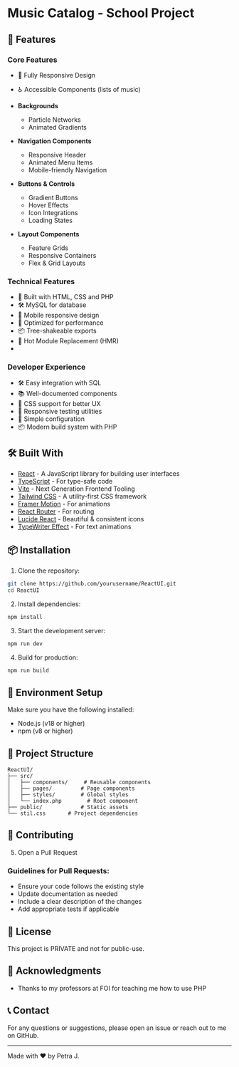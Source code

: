 # Music Catalog - School Project

<!--  ![ReactUI Demo](demo-photo.png)

A collection of modern, responsive React components with stunning animations and effects. View the live demo at [react-ui-awesome.netlify.app](https://react-ui-awesome.netlify.app/)
--> 
## 🚀 Features

### Core Features
- 📱 Fully Responsive Design
- ♿ Accessible Components (lists of music)

- **Backgrounds**
  - Particle Networks
  - Animated Gradients

- **Navigation Components**
  - Responsive Header
  - Animated Menu Items
  - Mobile-friendly Navigation

- **Buttons & Controls**
  - Gradient Buttons
  - Hover Effects
  - Icon Integrations
  - Loading States

- **Layout Components**
  - Feature Grids
  - Responsive Containers
  - Flex & Grid Layouts

### Technical Features
- 🔧 Built with HTML, CSS and PHP
- 🛠️ MySQL for database
- 📱 Mobile responsive design
  <!--- 🎯 Zero-dependency core components --!>
- 🚀 Optimized for performance
- 📦 Tree-shakeable exports
- 🔄 Hot Module Replacement (HMR)
- 
### Developer Experience
- 🛠️ Easy integration with SQL
- 📚 Well-documented components
- 🎯 CSS support for better UX
- 📱 Responsive testing utilities
- 🔧 Simple configuration
- 📦 Modern build system with PHP

## 🛠️ Built With

- [React](https://reactjs.org/) - A JavaScript library for building user interfaces
- [TypeScript](https://www.typescriptlang.org/) - For type-safe code
- [Vite](https://vitejs.dev/) - Next Generation Frontend Tooling
- [Tailwind CSS](https://tailwindcss.com/) - A utility-first CSS framework
- [Framer Motion](https://www.framer.com/motion/) - For animations
- [React Router](https://reactrouter.com/) - For routing
- [Lucide React](https://lucide.dev/) - Beautiful & consistent icons
- [TypeWriter Effect](https://github.com/tameemsafi/typewriterjs) - For text animations

## 📦 Installation

1. Clone the repository:
```bash
git clone https://github.com/yourusername/ReactUI.git
cd ReactUI
```

2. Install dependencies:
```bash
npm install
```

3. Start the development server:
```bash
npm run dev
```

4. Build for production:
```bash
npm run build
```

## 🔧 Environment Setup

Make sure you have the following installed:
- Node.js (v18 or higher)
- npm (v8 or higher)

## 📁 Project Structure

```
ReactUI/
├── src/
│   ├── components/     # Reusable components
│   ├── pages/         # Page components
│   ├── styles/        # Global styles
│   └── index.php        # Root component
├── public/            # Static assets
└── stil.css       # Project dependencies
```

## 🤝 Contributing


5. Open a Pull Request

### Guidelines for Pull Requests:
- Ensure your code follows the existing style
- Update documentation as needed
- Include a clear description of the changes
- Add appropriate tests if applicable

## 📄 License

This project is PRIVATE and not for public-use.

## 🙏 Acknowledgments

- Thanks to my professors at FOI for teaching me how to use PHP 

## 📞 Contact

For any questions or suggestions, please open an issue or reach out to me on GitHub.

---
Made with ❤️ by Petra J.
